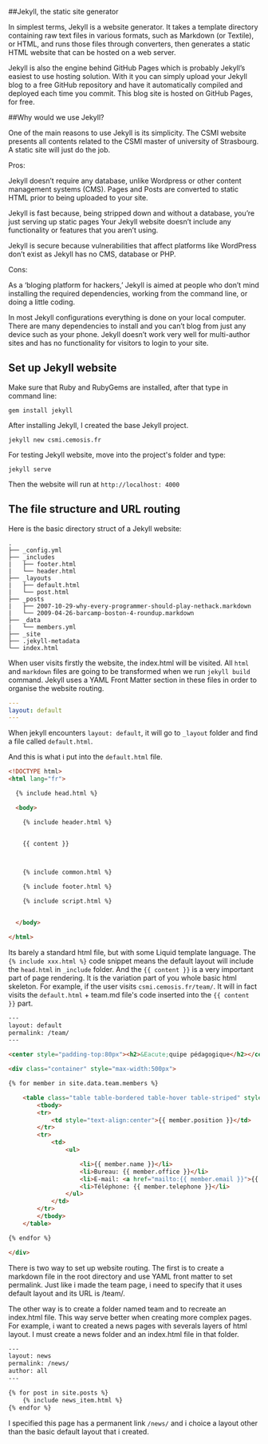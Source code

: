 ##Jekyll, the static site generator

In simplest terms, Jekyll is a website generator. It takes a template directory containing raw text files in various formats, such as Markdown (or Textile), or HTML, and runs those files through converters, then generates a static HTML website that can be hosted on a web server.

Jekyll is also the engine behind GitHub Pages which is probably Jekyll’s easiest to use hosting solution. With it you can simply upload your Jekyll blog to a free GitHub repository and have it automatically compiled and deployed each time you commit. This blog site is hosted on GitHub Pages, for free.

##Why would we use Jekyll?

One of the main reasons to use Jekyll is its simplicity. The CSMI website presents all contents related to the CSMI master of university of Strasbourg. A static site will just do the job.

Pros:

Jekyll doesn’t require any database, unlike Wordpress or other content management systems (CMS). Pages and Posts are converted to static HTML prior to being uploaded to your site.

Jekyll is fast because, being stripped down and without a database, you’re just serving up static pages
Your Jekyll website doesn’t include any functionality or features that you aren’t using.

Jekyll is secure because vulnerabilities that affect platforms like WordPress don’t exist as Jekyll has no CMS, database or PHP.

Cons:

As a ‘bloging platform for hackers,’ Jekyll is aimed at people who don’t mind installing the required dependencies, working from the command line, or doing a little coding.

In most Jekyll configurations everything is done on your local computer. There are many dependencies to install and you can’t blog from just any device such as your phone.
Jekyll doesn’t work very well for multi-author sites and has no functionality for visitors to login to your site.

## Set up Jekyll website

Make sure that Ruby and RubyGems are installed, after that type in command line:

`gem install jekyll`

After installing Jekyll, I created the base Jekyll project.

`jekyll new csmi.cemosis.fr`

For testing Jekyll website, move into the project's folder and type:

`jekyll serve`

Then the website will run at `http://localhost: 4000`

## The file structure and URL routing

Here is the basic directory struct of a Jekyll website:

```
.
├── _config.yml
├── _includes
|   ├── footer.html
|   └── header.html
├── _layouts
|   ├── default.html
|   └── post.html
├── _posts
|   ├── 2007-10-29-why-every-programmer-should-play-nethack.markdown
|   └── 2009-04-26-barcamp-boston-4-roundup.markdown
├── _data
|   └── members.yml
├── _site
├── .jekyll-metadata
└── index.html
```

When user visits firstly the website, the index.html will be visited. All `html` and `markdown` files are going to be transformed when we run `jekyll build` command. Jekyll uses a YAML Front Matter section in these files in order to organise the website routing.

```yaml
---
layout: default
---
```

When jekyll encounters `layout: default`, it will go to `_layout` folder and find a file called `default.html`.

And this is what i put into the `default.html` file.

```html
<!DOCTYPE html>
<html lang="fr">

  {% include head.html %}

  <body>

    {% include header.html %}


    {{ content }}

    

    {% include common.html %}

    {% include footer.html %}

    {% include script.html %}


  </body>

</html>
```
Its barely a standard html file, but with some Liquid template language. 
The `{% include xxx.html %}` code snippet means the default layout will include the `head.html` in `_include` folder. And the `{{ content }}` is a very important part of page rendering. It is the variation part of you whole basic html skeleton.
For example, if the user visits `csmi.cemosis.fr/team/`. It will in fact visits the `default.html` + team.md file's code inserted into the `{{ content }}` part.

```html
---
layout: default
permalink: /team/
---

<center style="padding-top:80px"><h2>&Eacute;quipe pédagogique</h2></center>

<div class="container" style="max-width:500px">

{% for member in site.data.team.members %}

	<table class="table table-bordered table-hover table-striped" style="margin-top:50px">
		<tbody>
		<tr>
			<td style="text-align:center">{{ member.position }}</td>
		</tr>
		<tr>
			<td>
				<ul>

					<li>{{ member.name }}</li>
					<li>Bureau: {{ member.office }}</li>
					<li>E-mail: <a href="mailto:{{ member.email }}">{{ member.email }}</a></li>
					<li>Téléphone: {{ member.telephone }}</li>
				</ul>
			</td>
		</tr>
		</tbody>
	</table>

{% endfor %}

</div>

```

There is two way to set up website routing. The first is to create a markdown file in the root directory and use YAML front matter to set permalink. Just like i made the team page, i need to specify that it uses default layout and its URL is /team/.

The other way is to create a folder named team and to recreate an index.html file. This way serve better when creating more complex pages. For example, i want to created a news pages with severals layers of html layout. I must create a news folder and an index.html file in that folder.
```html
---
layout: news
permalink: /news/
author: all
---

{% for post in site.posts %}
	{% include news_item.html %}
{% endfor %}
``` 
I specified this page has a permanent link `/news/` and i choice a layout other than the basic default layout that i created.
